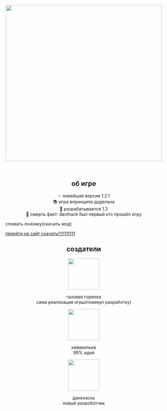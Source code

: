 <div align="center">
  <img height="500" src="https://i.ibb.co/5KH57ND/preview.png"  />
</div>

<p align="center"> <br>
<h2 align="center">об игре</h2>



<p align="center">✨ новейшая версия 1.2.1<br>📚 игра впринципе доделана<br>🎯 разрабатывается 1.3<br>🎲 смерть факт: danihack был первый кто прошёл игру</p>


<p align="left">сломать психику(скачать мод)</p>
<p><a href="https://kivedershitbalduvzaloshnikahtm.github.io/download.html">перейти на сайт скачать!!!!!111111</a></p>



<h2 align="center">создатели</h2>



<div align="center">
  <img height="100" src="https://i.ibb.co/G5K0Fw2/doeimosrounded.png"  />
</div>



<p align="center">газовая горелка<br>сама реализация игры(покинул разработку)</p>



<div align="center">
  <img height="100" src="https://i.ibb.co/bQm9QGP/amongaseekrounded.png"  />
</div>



<p align="center">кивакилька<br>99% идей</p>



<div align="center">
  <img height="100" src="https://ibb.co/LpL29D6/danihack-newskin.png"/>
</div>



<p align="center">данехаскь<br>новый разроботчик</p>

